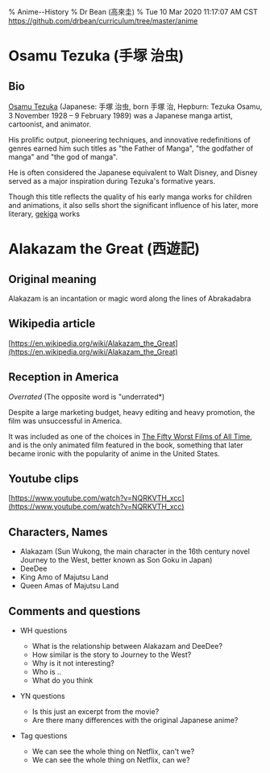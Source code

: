 % Anime--History
% Dr Bean (高來圭)
% Tue 10 Mar 2020 11:17:07 AM CST
  https://github.com/drbean/curriculum/tree/master/anime

# Osamu Tezuka (手塚 治虫)

## Bio

[Osamu Tezuka](https://en.wikipedia.org/wiki/Osamu_Tezuka) (Japanese: 手塚 治虫, born 手塚 治, Hepburn: Tezuka Osamu, 3 November 1928 – 9 February 1989) was a Japanese manga artist, cartoonist, and animator.

His prolific output, pioneering techniques, and innovative redefinitions of genres earned him such titles as "the Father of Manga", "the godfather of manga" and "the god of manga".

He is often considered the Japanese equivalent to Walt Disney, and Disney served as a major inspiration during Tezuka's formative years.

Though this title reflects the quality of his early manga works for children and animations, it also sells short the significant influence of his later, more literary, [gekiga](https://en.wikipedia.org/wiki/Gekiga) works

# Alakazam the Great (西遊記)

## Original meaning

Alakazam is an incantation or magic word along the lines of Abrakadabra

## Wikipedia article

[https://en.wikipedia.org/wiki/Alakazam_the_Great](https://en.wikipedia.org/wiki/Alakazam_the_Great)

## Reception in America

*Overrated* (The opposite word is "underrated*)

Despite a large marketing budget, heavy editing and heavy promotion, the film was unsuccessful in America.

 It was included as one of the choices in [The Fifty Worst Films of All 
 Time](https://www.listchallenges.com/the-fifty-worst-films-of-all-time), and 
 is the only animated film featured in the book, something that later became 
 ironic with the popularity of anime in the United States.

## Youtube clips

[https://www.youtube.com/watch?v=NQRKVTH_xcc](https://www.youtube.com/watch?v=NQRKVTH_xcc)

## Characters, Names

- Alakazam (Sun Wukong, the main character in the 16th century novel Journey to the West, better known as Son Goku in Japan)
- DeeDee
- King Amo of Majutsu Land
- Queen Amas of Majutsu Land

## Comments and questions

- WH questions

	- What is the relationship between Alakazam and DeeDee?
	- How similar is the story to Journey to the West?
	- Why is it not interesting?
	- Who is ..
	- What do you think

- YN questions

	- Is this just an excerpt from the movie?
	- Are there many differences with the original Japanese anime?


- Tag questions

	- We can see the whole thing on Netflix, can't we?
	- We can see the whole thing on Netflix, can we?
